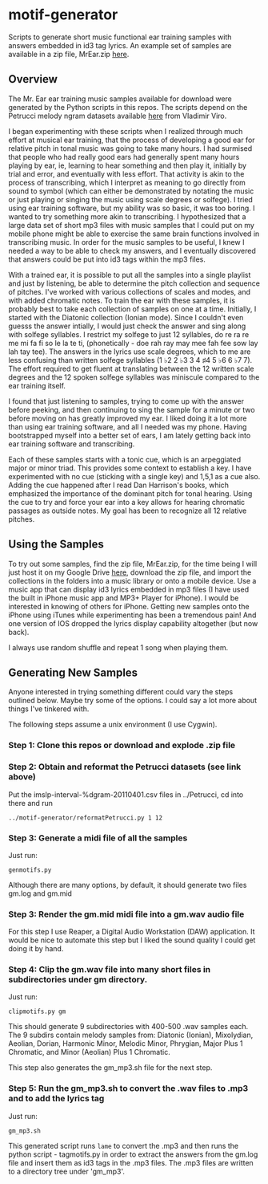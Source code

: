 # motif-generator
Scripts to generate short music functional ear training samples with answers embedded in id3 tag lyrics. An example set of samples are available in a zip file, MrEar.zip [here](https://drive.google.com/file/d/1Cz_VamZNYksHO103Yaw4znl60c0vda5j/view?usp=sharing).


## Overview

The Mr. Ear ear training music samples available for download were generated by the Python
scripts in this repos. The scripts depend on the Petrucci melody ngram datasets available
[here](http://www.peachnote.com/datasets.html) from Vladimir Viro.

I began experimenting with these scripts when I realized through much effort at
musical ear training, that the process of developing a good ear for relative pitch in
tonal music was going to take many hours. I had surmised that people who had really
good ears had generally spent many hours playing by ear, ie, learning to hear something
and then play it, initially by trial and error, and eventually with less effort. That
activity is akin to the process of transcribing, which I interpret as meaning to go directly
from sound to symbol (which can either be demonstrated by notating the music or just playing
or singing the music using scale degrees or solfege).
I tried using ear training software, but my ability was so basic, it
was too boring. I wanted to try something more akin to transcribing. I hypothesized that a large
data set of short mp3 files with music samples that I could put on my mobile phone might
be able to exercise the same brain functions involved in transcribing music.
In order for the music samples to be useful, I knew I needed a way to be able to check my
answers, and I eventually discovered that answers could be put into id3 tags within the mp3
files.

With a trained ear, it is possible to put all the samples into a single playlist and
just by listening, be able to determine the pitch collection and sequence of pitches.
I've worked with various collections of scales and modes, and with added chromatic notes.
To train the ear with these samples, it is probably best to take each collection of samples
on one at a time. Initially, I started with the Diatonic collection (Ionian mode). Since I
couldn't even guesss the answer intially, I would just check the answer and sing along
with solfege syllables. I restrict my solfege to just 12
syllables, do re ra re me mi fa fi so le la te ti,
(phonetically - doe rah ray may mee fah fee sow lay lah tay tee). The answers in the lyrics
use scale degrees, which to me are less confusing than written solfege syllables
(1 ♭2 2 ♭3 3 4 ♯4 5 ♭6 6 ♭7 7). The effort required to get fluent at
translating between the 12 written scale degrees and the 12 spoken solfege syllables was
miniscule compared to the ear training itself.

I found that just listening to samples, trying to come up with the answer before peeking, and
then continuing to sing the sample for a minute or two before moving on has greatly improved my
ear. I liked doing it a lot more than using ear training software, and all I needed was my
phone. Having bootstrapped myself into a better set of ears, I am lately
getting back into ear training software and transcribing.

Each of these samples starts with a tonic cue, which is an arpeggiated major or minor triad. This
provides some context to establish a key. I have experimented with no cue (sticking with a single key)
and 1,5,1 as a cue also. Adding the cue happened after I read Dan Harrison's books, which emphasized
the importance of the dominant pitch for tonal hearing. Using the cue to try and force your ear into
a key allows for hearing chromatic passages as outside notes. My goal has been to recognize all 12
relative pitches.

## Using the Samples

To try out some samples, find the zip file, MrEar.zip, for the time being I will just host it
on my Google Drive [here](https://drive.google.com/file/d/1Cz_VamZNYksHO103Yaw4znl60c0vda5j/view?usp=sharing),
download the zip file, and import the collections in the folders
into a music library or onto a mobile device. Use a music app that can display id3 lyrics embedded in
mp3 files (I have used the built in iPhone music app and MP3+ Player for iPhone). I would be
interested in knowing of others for iPhone. Getting new samples
onto the iPhone using iTunes while experimenting has been a tremendous pain! And one version of IOS dropped
the lyrics display capability altogether (but now back).

I always use random shuffle and repeat 1 song when playing them.

## Generating New Samples

Anyone interested in trying something different could vary the steps outlined below. Maybe try some of the
options. I could say a lot more about things I've tinkered with.

The following steps assume a unix environment (I use Cygwin).

### Step 1: Clone this repos or download and explode .zip file

### Step 2: Obtain and reformat the Petrucci datasets (see link above)

Put the imslp-interval-%dgram-20110401.csv files in ../Petrucci, cd into there and run

`../motif-generator/reformatPetrucci.py 1 12`

### Step 3: Generate a midi file of all the samples

Just run:

`genmotifs.py`

Although there are many options, by default, it should generate two files gm.log and gm.mid

### Step 3: Render the gm.mid midi file into a gm.wav audio file

For this step I use Reaper, a Digital Audio Workstation (DAW) application. It would be nice
to automate this step but I liked the sound quality I could get doing it by hand.

### Step 4: Clip the gm.wav file into many short files in subdirectories under gm directory.

Just run:

`clipmotifs.py gm`

This should generate 9 subdirectories with 400-500 .wav samples each. The 9 subdirs contain
melody samples from:
Diatonic (Ionian), Mixolydian, Aeolian, Dorian, Harmonic Minor, Melodic Minor, Phrygian,
Major Plus 1 Chromatic, and Minor (Aeolian) Plus 1 Chromatic.

This step also generates the gm_mp3.sh file for the next step.

### Step 5: Run the gm_mp3.sh to convert the .wav files to .mp3 and to add the lyrics tag

Just run:

`gm_mp3.sh`

This generated script runs `lame` to convert the .mp3 and then runs the python script - tagmotifs.py
in order to extract the answers from the gm.log file and insert them as id3 tags in the .mp3 files.
The .mp3 files are written to a directory tree under 'gm_mp3'.
